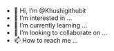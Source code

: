 - 👋 Hi, I’m @Khushigithubit
- 👀 I’m interested in ...
- 🌱 I’m currently learning ...
- 💞️ I’m looking to collaborate on ...
- 📫 How to reach me ...

<!---
Khushigithubit/Khushigithubit is a ✨ special ✨ repository because its `README.md` (this file) appears on your GitHub profile.
You can click the Preview link to take a look at your changes.
--->
